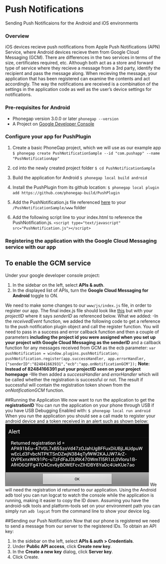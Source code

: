 Push Notifications
========================

Sending Push Notificaions for the Android and iOS environments

### Overview

iOS devices recieve push notifications from Apple Push Notifications (APN) 
Service, where Android devices recieve them from Google Cloud Messaging (GCM). 
There are differences in the two services in terms of the size, certificates 
required, etc. Although both act as a store and forward type of service where they 
recieve a message from a 3rd party, identify the recipient and pass the message 
along. When recieving the message, your application that has been registered 
can examine the contents and act accordingly. The way the notifications are received 
is a combination of the settings in the application code as well as the user’s 
device settings for notifications.

### Pre-requisites for Android
- Phonegap version 3.0.0 or later `phonegap --version`
- A Project on [Google Developer Console](https://console.developers.google.com/)

### Configure your app for PushPlugin 
1. Create a basic PhoneGap project, which we will use as our example app
   `$ phonegap create PushNotificationSample --id "com.pushapp" --name "PushNotificationApp"`

2. cd into the newly created project folder
   `$ cd PushNotificationSample`

3. Build the application for Android
   `$ phonegap local build android`

4. Install the PushPlugin from its github location:
   `$ phonegap local plugin add https://github.com/phonegap-build/PushPlugin`

5. Add the PushNotification.js file referenced [here](https://github.com/freesurface/mom/blob/master/planning/js/PushNotification.js) to your `/PushNotificationSample/www` folder

6. Add the following script line to your index.html to reference the PushNotification.js.
   `<script type="text/javascript" src="PushNotification.js"></script>`

### Registering the application with the Google Cloud Messaging service with our app
## To enable the GCM service
Under your google developer console project:
1.  In the sidebar on the left, select **APIs & auth**.
2.  In the displayed list of APIs, turn the **Google Cloud Messaging for Android** toggle to ON.

We need to make some changes to our `www/js/index.js` file, in order to register our app.
The final index.js file should look like [this](https://github.com/freesurface/mom/blob/master/planning/js/index.js)
but with your *projectID* where it says *senderID* as referenced below.
What we added:
   -In the *receivedEvent* function, we added the following code to get a reference to 
    the push notification plugin object and call the register function. You will 
    need to pass in a success and error callback function and then a couple of parameters 
    **including the project id you were assigned when you set up your project with Google Cloud Messaging 
    as the senderID** and a callback function for any messages received from GCM as the ecb parameter: 
    `var pushNotification = window.plugins.pushNotification;
     pushNotification.register(app.successHandler, app.errorHandler,{"senderID":"824841663931","ecb":"app.onNotificationGCM"});`
   **Note: Instead of 82484166391 put your projectID seen on your project homepage**
   -We then added a *successHandler* and *errorHandler* which will be called whether the registration is successful or not.
    The result if successful will contain the registration token shown from the *onNotificationGCM* function. 

##Running the Application
We now want to run the application to get the **registrationID**
You can run the application on your phone through USB if you have USB Debugging Enabled with:
   `$ phonegap local run android`
When you run the application you should see a call made to register your 
android device and a token received in an alert such as shown below:
![alt text](https://github.com/freesurface/mom/blob/master/planning/img/android-notify-reg.png)
We will need the registration id returned to our application. Using the Android adb tool you can run logcat 
to watch the console while the application is running, making it easier to copy the ID down.
Assuming you have the android-sdk tools and platform-tools set on your environment path you can simply run
 `adb logcat` from the command line to show your device log.

##Sending our Push Notification
Now that our phone is registered we need to send a message from our server
to the registered IDs.
To obtain an API key:
1.  In the sidebar on the left, select **APIs & auth > Credentials**.
2.  Under **Public API access**, click **Create new key**.
3.  In the **Create a new key** dialog, click **Server key**.
4.  Click Create.
